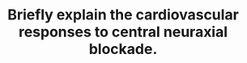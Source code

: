 ---
title: "Briefly explain the cardiovascular responses to central neuraxial blockade."
entityType: SAQ
exam: PEX
college: ANZCA
year: 2013
sitting: A
question: 12
passRate: 38
EC_expectedDomains:
- "A definition of Neuraxial block and some statement as to the important nerves blocked (α1 and β) followed by a structured discussion of the impacts on the venous system, arterial system, cardiac output and heart rate would receive a good pass."
EC_extraCredit:
- "Additional credit was awarded to answers that recognised that the level of block is important in determining the extent of the cardiovascular responses and gave examples of the likely responses for various levels of block (Sacral, lumbar, low thoracic, high thoracic)."
- "All the better answers had an obvious structure to them that seemed to result in a more complete discussion of the question."
- "Only one answer included a discussion of the likely magnitude of change in the SVR, heart rate and other responses."
EC_errorsCommon:
- "The most frequent reason for not gaining a pass mark was including only a limited subset of the likely cardiovascular responses with scant explanation of those responses."
- "A discussion of the sympathetic nervous system and of the Renin-Angiotensin-Aldosterone system was not asked for and received no marks."
- "Information that was repeated did not receive double credit."
---